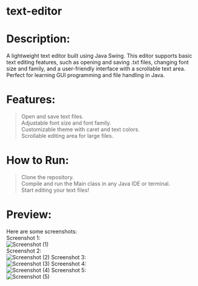 # text-editor
# Description:
A lightweight text editor built using Java Swing. This editor supports basic text editing features, such as opening and saving .txt files, changing font size and family, and a user-friendly interface with a scrollable text area. Perfect for learning GUI programming and file handling in Java.

# Features:
>Open and save text files.\
>Adjustable font size and font family.\
>Customizable theme with caret and text colors.\
>Scrollable editing area for large files.

# How to Run:
>Clone the repository.\
>Compile and run the Main class in any Java IDE or terminal.\
>Start editing your text files!

# Preview:
Here are some screenshots:\
Screenshot 1:\
![Screenshot (1)](https://github.com/user-attachments/assets/c600e080-451a-487b-ad61-b0a87b80b23d)  \
Screenshot 2:\
![Screenshot (2)](https://github.com/user-attachments/assets/25c916e1-4e6e-4c8b-9a90-12e2c9c63fec)
Screenshot 3:\
![Screenshot (3)](https://github.com/user-attachments/assets/20c0fe27-ab67-4b19-8fd2-ede1643a8f38)
Screenshot 4:\
![Screenshot (4)](https://github.com/user-attachments/assets/00cb6256-7476-4a11-b5e3-606ac0da657f)
Screenshot 5:\
![Screenshot (5)](https://github.com/user-attachments/assets/afef0985-172e-4477-9027-b3190360b47b)




